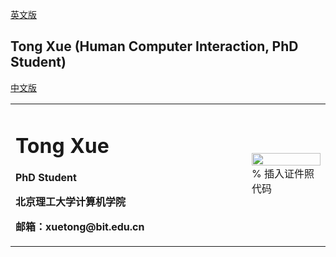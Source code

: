 <a href="/index-en.md">英文版</a>

## Tong Xue (Human Computer Interaction, PhD Student)

[中文版](index.md)

<table border="0">
  <tr>
    <td width="75%">
      <h1>Tong Xue</h1>
      <p><b>PhD Student</b></p>
      <p><b>北京理工大学计算机学院</b></p>
      <p><b>邮箱：xuetong@bit.edu.cn</b></p>
    </td>
    <td width="25%">
      <img src="https://user-images.githubusercontent.com/57761094/139632689-298b892e-2684-4b25-91ab-fa626c7d194b.jpg" width="100%">      % 插入证件照代码
    </td>
  </tr>
</table>
